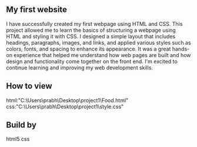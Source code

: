 ## My first website
I have successfully created my first webpage using HTML and CSS. This project allowed me to learn the basics of structuring a webpage using HTML and styling it with CSS. I designed a simple layout that includes headings, paragraphs, images, and links, and applied various styles such as colors, fonts, and spacing to enhance its appearance. It was a great hands-on experience that helped me understand how web pages are built and how design and functionality come together on the front end. I'm excited to continue learning and improving my web development skills.

## How to view
html:"C:\Users\prabh\Desktop\project1\Food.html"
css:"C:\Users\prabh\Desktop\project1\style.css"

## Build by

html5
css
